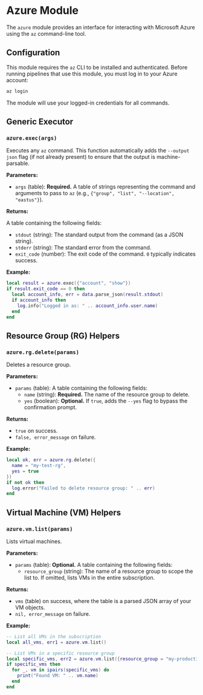 # Azure Module

The `azure` module provides an interface for interacting with Microsoft Azure using the `az` command-line tool.

## Configuration

This module requires the `az` CLI to be installed and authenticated. Before running pipelines that use this module, you must log in to your Azure account:

```bash
az login
```

The module will use your logged-in credentials for all commands.

## Generic Executor

### `azure.exec(args)`

Executes any `az` command. This function automatically adds the `--output json` flag (if not already present) to ensure that the output is machine-parsable.

**Parameters:**

- `args` (table): **Required.** A table of strings representing the command and arguments to pass to `az` (e.g., `{"group", "list", "--location", "eastus"}`).

**Returns:**

A table containing the following fields:
- `stdout` (string): The standard output from the command (as a JSON string).
- `stderr` (string): The standard error from the command.
- `exit_code` (number): The exit code of the command. `0` typically indicates success.

**Example:**

```lua
local result = azure.exec({"account", "show"})
if result.exit_code == 0 then
  local account_info, err = data.parse_json(result.stdout)
  if account_info then
    log.info("Logged in as: " .. account_info.user.name)
  end
end
```

## Resource Group (RG) Helpers

### `azure.rg.delete(params)`

Deletes a resource group.

**Parameters:**

- `params` (table): A table containing the following fields:
    - `name` (string): **Required.** The name of the resource group to delete.
    - `yes` (boolean): **Optional.** If `true`, adds the `--yes` flag to bypass the confirmation prompt.

**Returns:**

- `true` on success.
- `false, error_message` on failure.

**Example:**

```lua
local ok, err = azure.rg.delete({
  name = "my-test-rg",
  yes = true
})
if not ok then
  log.error("Failed to delete resource group: " .. err)
end
```

## Virtual Machine (VM) Helpers

### `azure.vm.list(params)`

Lists virtual machines.

**Parameters:**

- `params` (table): **Optional.** A table containing the following fields:
    - `resource_group` (string): The name of a resource group to scope the list to. If omitted, lists VMs in the entire subscription.

**Returns:**

- `vms` (table) on success, where the table is a parsed JSON array of your VM objects.
- `nil, error_message` on failure.

**Example:**

```lua
-- List all VMs in the subscription
local all_vms, err1 = azure.vm.list()

-- List VMs in a specific resource group
local specific_vms, err2 = azure.vm.list({resource_group = "my-production-rg"})
if specific_vms then
  for _, vm in ipairs(specific_vms) do
    print("Found VM: " .. vm.name)
  end
end
```
